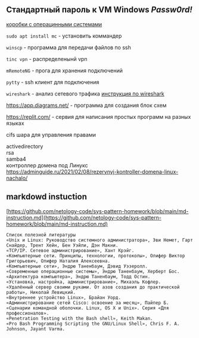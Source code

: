 ## Стандартный пароль к VM Windows *Passw0rd!*  
[коробки с операцинными системами](https://www.osboxes.org/ubuntu/)

`sudo apt install mc` - установить коммандер  

`winscp` - программа для передачи файлов по ssh  

`tinc vpn` - распределенынй vpn

`mRemoteNG` - прога для хранения подключений

`pytty` - ssh клиент для подключения

`wireshark` - анализ сетевого трафика
[инструкция по wireshark](https://losst.pro/kak-polzovatsya-wireshark-dlya-analiza-trafika)

https://app.diagrams.net/ - программа для создания блок схем

https://replit.com/ - сервия для написания простых программ на разных языках


cifs шара для управления правами

activedirectory  
rsa  
samba4  
контроллер домена под Линукс  
https://adminguide.ru/2021/02/08/rezervnyj-kontroller-domena-linux-nachalo/

## markdowd instuction
[https://github.com/netology-code/sys-pattern-homework/blob/main/md-instruction.md](https://github.com/netology-code/sys-pattern-homework/blob/main/md-instruction.md)



```
Список полезной литературы  
«Unix и Linux: Руководство системного администратора», Эви Немет, Гарт Снайдер, Трент Хейн, Бен Уэйли, Дэн Макни.  
«TCP/IP. Сетевое администрирование», Хант Крэйг.  
«Компьютерные сети. Принципы, технологии, протоколы», Олифер Виктор Григорьевич, Олифер Наталия Алексеевна.  
«Компьютерные сети», Эндрю Таненбаум, Дэвид Уэзеролл.  
«Современные операционные системы», Эндрю Таненбаум, Херберт Бос.  
«Архитектура компьютера», Эндрю Таненбаум, Тодд Остин.  
«Установка, настройка, администрирование», Михаэль Кофлер.  
«Удалённый сервер своими руками. От азов создания до практической работы», Николай Левицкий.  
«Внутреннее устройство Linux», Брайан Уорд.  
«Администрирование сетей Cisco: освоение за месяц», Пайпер Б.  
«Сценарии командной оболочки. Linux, OS X и Unix». Серия «Для профессионалов».  
«Penetration Testing with the Bash shell», Keith Makan.  
«Pro Bash Programming Scripting the GNU/Linux Shell», Chris F. A. Johnson, Jayant Varma.  
```

